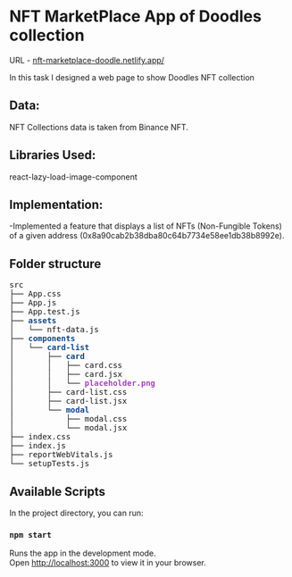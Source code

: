 # NFT MarketPlace App of Doodles collection

URL - [nft-marketplace-doodle.netlify.app/](https://nft-marketplace-doodle.netlify.app/)

In this task I designed a web page to show Doodles NFT collection 

## Data:

NFT Collections data is taken from Binance NFT.

## Libraries Used:

react-lazy-load-image-component

## Implementation:

-Implemented a feature that displays a list of NFTs (Non-Fungible Tokens) of a given address (0x8a90cab2b38dba80c64b7734e58ee1db38b8992e).


## Folder structure

<pre>
src
├── App.css
├── App.js
├── App.test.js
├── <font color="#12488B"><b>assets</b></font>
│   └── nft-data.js
├── <font color="#12488B"><b>components</b></font>
│   └── <font color="#12488B"><b>card-list</b></font>
│       ├── <font color="#12488B"><b>card</b></font>
│       │   ├── card.css
│       │   ├── card.jsx
│       │   └── <font color="#A347BA"><b>placeholder.png</b></font>
│       ├── card-list.css
│       ├── card-list.jsx
│       └── <font color="#12488B"><b>modal</b></font>
│           ├── modal.css
│           └── modal.jsx
├── index.css
├── index.js
├── reportWebVitals.js
└── setupTests.js</pre>

    

## Available Scripts

In the project directory, you can run:

### `npm start`

Runs the app in the development mode.\
Open [http://localhost:3000](http://localhost:3000) to view it in your browser.


